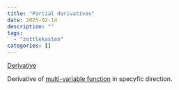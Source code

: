 ```yaml
---
title: "Partial derivatives"
date: 2025-02-14
description: ""
tags: 
  - "zettlekasten"
categories: []
---
```


[Derivative](Derivative.md)

Derivative of [multi-variable function](multi-variable%20function) in specyfic direction.
